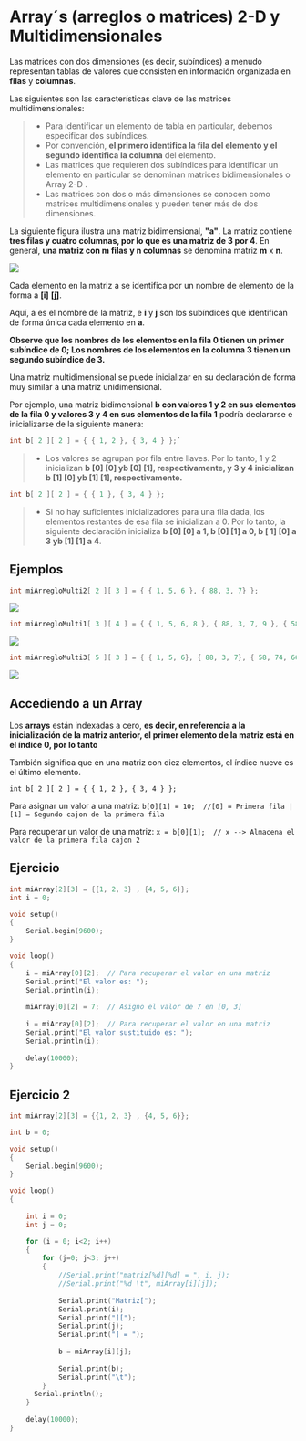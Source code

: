 # Array´s (arreglos o matrices) 2-D y Multidimensionales

Las matrices con dos dimensiones (es decir, subíndices) a menudo representan tablas de valores que consisten en información organizada en **filas** y **columnas**. 

Las siguientes son las características clave de las matrices multidimensionales: 

> - Para identificar un elemento de tabla en particular, debemos especificar dos subíndices. 
>- Por convención, **el primero identifica la fila del elemento y el segundo identifica la columna** del elemento. 
>- Las matrices que requieren dos subíndices para identificar un elemento en particular se denominan matrices bidimensionales o Array 2-D . 
>- Las matrices con dos o más dimensiones se conocen como matrices multidimensionales y pueden tener más de dos dimensiones.

La siguiente figura ilustra una matriz bidimensional, **"a"**. La matriz contiene **tres filas y cuatro columnas, por lo que es una matriz de 3 por 4**. En general, **una matriz con m filas y n columnas** se denomina matriz **m** x **n**.

![](https://www.tutorialspoint.com/arduino/images/multidimensional_array.jpg)

Cada elemento en la matriz a se identifica por un nombre de elemento de la forma a **[i]** **[j]**. 

Aquí, a es el nombre de la matriz, e **i** y **j** son los subíndices que identifican de forma única cada elemento en **a**. 

**Observe que los nombres de los elementos en la fila 0 tienen un primer subíndice de 0; Los nombres de los elementos en la columna 3 tienen un segundo subíndice de 3.**

Una matriz multidimensional se puede inicializar en su declaración de forma muy similar a una matriz unidimensional. 

Por ejemplo, una matriz bidimensional **b con valores 1 y 2 en sus elementos de la fila 0 y valores 3 y 4 en sus elementos de la fila 1** podría declararse e inicializarse de la siguiente manera:

```c
int b[ 2 ][ 2 ] = { { 1, 2 }, { 3, 4 } };`
```

>- Los valores se agrupan por fila entre llaves. Por lo tanto, 1 y 2 inicializan **b [0] [0] yb [0] [1], respectivamente, y 3 y 4 inicializan b [1] [0] yb [1] [1], respectivamente.**

```c
int b[ 2 ][ 2 ] = { { 1 }, { 3, 4 } };
```

>- Si no hay suficientes inicializadores para una fila dada, los elementos restantes de esa fila se inicializan a 0. Por lo tanto, la siguiente declaración inicializa **b [0] [0] a 1, b [0] [1] a 0, b [ 1] [0] a 3 yb [1] [1] a 4**.


## Ejemplos 

```c
int miArregloMulti2[ 2 ][ 3 ] = { { 1, 5, 6 }, { 88, 3, 7} };
```

![](https://static.lolahome.es/media/catalog/product/cache/1/image/600x/9df78eab33525d08d6e5fb8d27136e95/c/a/cajonera-6-cajones-blanco-122823.jpg)


```c
int miArregloMulti1[ 3 ][ 4 ] = { { 1, 5, 6, 8 }, { 88, 3, 7, 9 }, { 58, 74, 66, 848} };
```
![](https://manualidadesybellasartes.es/175094-home_default/cajonera-madera-artemio-415x11x325-mm.jpg)


```c
int miArregloMulti3[ 5 ][ 3 ] = { { 1, 5, 6}, { 88, 3, 7}, { 58, 74, 66}, { 75, 2, 85}, { 2, 7, 9} };
```

![](https://habitkasa.es/wp-content/uploads/2019/11/MB-150626_9-600x400.jpg)

## Accediendo a un Array

Los **arrays** están indexadas a cero, **es decir, en referencia a la inicialización de la matriz anterior, el primer elemento de la matriz está en el índice 0, por lo tanto** 

También significa que en una matriz con diez elementos, el índice nueve es el último elemento. 

`int b[ 2 ][ 2 ] = { { 1, 2 }, { 3, 4 } };`

Para asignar un valor a una matriz:
`b[0][1] = 10;	//[0] = Primera fila | [1] = Segundo cajon de la primera fila`

Para recuperar un valor de una matriz:
`x = b[0][1];  // x --> Almacena el valor de la primera fila cajon 2`


## Ejercicio 
```c
int miArray[2][3] = {{1, 2, 3} , {4, 5, 6}};
int i = 0;

void setup()
{
	Serial.begin(9600);
}

void loop()
{
	i = miArray[0][2]; 	// Para recuperar el valor en una matriz 
  	Serial.print("El valor es: ");
    Serial.println(i);
  
 	miArray[0][2] = 7;	// Asigno el valor de 7 en [0, 3]
  	
  	i = miArray[0][2];	// Para recuperar el valor en una matriz
 	Serial.print("El valor sustituido es: ");
    Serial.println(i);
  
  	delay(10000);
}
```

## Ejercicio 2

```c
int miArray[2][3] = {{1, 2, 3} , {4, 5, 6}};

int b = 0;

void setup()
{
	Serial.begin(9600);
}

void loop()
{
	  
	int i = 0;
	int j = 0;

    for (i = 0; i<2; i++)
    {
        for (j=0; j<3; j++)
        {
            //Serial.print("matriz[%d][%d] = ", i, j);
            //Serial.print("%d \t", miArray[i][j]);
          
          	Serial.print("Matriz[");
          	Serial.print(i);
          	Serial.print("][");
          	Serial.print(j);
          	Serial.print("] = ");
          	 
          	b = miArray[i][j];
          	
          	Serial.print(b);
          	Serial.print("\t");
        }
      Serial.println();
    }
  
  	delay(10000);
}
```
<!--stackedit_data:
eyJoaXN0b3J5IjpbLTY1OTIxMTA2NCw4MzA4NTYxMTJdfQ==
-->